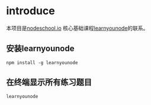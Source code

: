 # introduce
本项目是[nodeschool.io](https://nodeschool.io/zh-cn) 核心基础课程[learnyounode](https://github.com/workshopper/learnyounode)的联系。

## 安装learnyounode
```
npm install -g learnyounode
```

## 在终端显示所有练习题目

```
learnyounode
```

